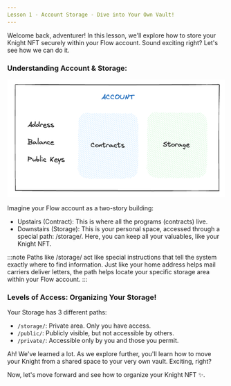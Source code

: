 ```yaml
---
Lesson 1 - Account Storage - Dive into Your Own Vault!
---
```


Welcome back, adventurer! In this lesson, we'll explore how to store your Knight NFT securely within your Flow account. Sound exciting right? Let's see how we can do it.

### Understanding Account & Storage:

![Alt text](image.png)

Imagine your Flow account as a two-story building:

- Upstairs (Contract): This is where all the programs (contracts) live.
- Downstairs (Storage): This is your personal space, accessed through a special path: /storage/. Here, you can keep all your valuables, like your Knight NFT.

:::note
Paths like /storage/ act like special instructions that tell the system exactly where to find information. Just like your home address helps mail carriers deliver letters, the path helps locate your specific storage area within your Flow account.
:::

### Levels of Access: Organizing Your Storage!

Your Storage has 3 different paths:

- `/storage/`: Private area. Only you have access.
- `/public/`: Publicly visible, but not accessible by others.
- `/private/`: Accessible only by you and those you permit.

Ah! We've learned a lot. As we explore further, you'll learn how to move your Knight from a shared space to your very own vault. Exciting, right?

Now, let's move forward and see how to organize your Knight NFT ✨.
